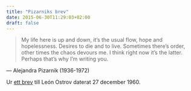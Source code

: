 ```yaml
---
title: "Pizarniks brev"
date: 2015-06-30T11:29:03+02:00
draft: false
---
```



> My life here is up and down, it’s the usual flow, hope and hopelessness. Desires to die and to live. Sometimes there’s order, other times the chaos devours me. I think right now it’s the latter. Perhaps that’s why I’m writing you.

— Alejandra Pizarnik (1936-1972)

Ur [ett brev](https://archive.fo/fBpqd) till León Ostrov daterat 27 december 1960.
